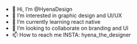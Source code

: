 - 👋 Hi, I’m @HyenaDesign
- 👀 I’m interested in graphic design and UI/UX
- 🌱 I’m currently learning react native
- 💞️ I’m looking to collaborate on branding and UI
- 📫 How to reach me INSTA: hyena_the_designer

<!---
HyenaDesign/HyenaDesign is a ✨ special ✨ repository because its `README.md` (this file) appears on your GitHub profile.
You can click the Preview link to take a look at your changes.
--->
